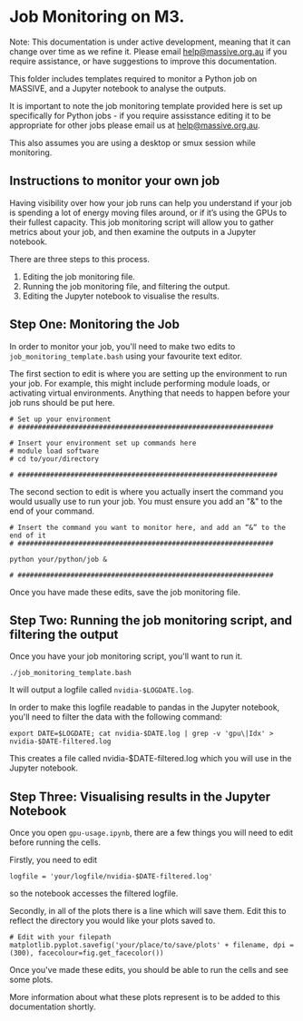 # Job Monitoring on M3.
Note: This documentation is under active development, meaning that it can change over time as we refine it. Please email help@massive.org.au if you require assistance, or have suggestions to improve this documentation.

This folder includes templates required to monitor a Python job on MASSIVE, and a Jupyter notebook to analyse the outputs. 

It is important to note the job monitoring template provided here is set up specifically for Python jobs - if you require assisstance editing it to be appropriate for other jobs please email us at help@massive.org.au.

This also assumes you are using a desktop or smux session while monitoring.

## Instructions to monitor your own job
Having visibility over how your job runs can help you understand if your job is spending a lot of energy moving files around, or if it’s using the GPUs to their fullest capacity. This job monitoring script will allow you to gather metrics about your job, and then examine the outputs in a Jupyter notebook. 

There are three steps to this process.

1. Editing the job monitoring file.
2. Running the job monitoring file, and filtering the output.
3. Editing the Jupyter notebook to visualise the results. 

## Step One: Monitoring the Job
In order to monitor your job, you'll need to make two edits to `job_monitoring_template.bash` using your favourite text editor. 

The first section to edit is where you are setting up the environment to run your job. For example, this might include performing module loads, or activating virtual environments. Anything that needs to happen before your job runs should be put here.

```
# Set up your environment
# ###############################################################

# Insert your environment set up commands here
# module load software
# cd to/your/directory

# ################################################################
```

The second section to edit is where you actually insert the command you would usually use to run your job. You must ensure you add an "&" to the end of your command.

```
# Insert the command you want to monitor here, and add an “&” to the end of it
# ###############################################################

python your/python/job &

# ###############################################################
```

Once you have made these edits, save the job monitoring file. 

## Step Two: Running the job monitoring script, and filtering the output

Once you have your job monitoring script, you'll want to run it.
```
./job_monitoring_template.bash
```
It will output a logfile called `nvidia-$LOGDATE.log`.

In order to make this logfile readable to pandas in the Jupyter notebook, you'll need to filter the data with the following command:

```
export DATE=$LOGDATE; cat nvidia-$DATE.log | grep -v 'gpu\|Idx' > nvidia-$DATE-filtered.log
```
This creates a file called nvidia-$DATE-filtered.log which you will use in the Jupyter notebook.

## Step Three: Visualising results in the Jupyter Notebook

Once you open `gpu-usage.ipynb`, there are a few things you will need to edit before running the cells.

Firstly, you need to edit 
```
logfile = 'your/logfile/nvidia-$DATE-filtered.log'
```
so the notebook accesses the filtered logfile. 

Secondly, in all of the plots there is a line which will save them. Edit this to reflect the directory you would like your plots saved to.

```
# Edit with your filepath
matplotlib.pyplot.savefig('your/place/to/save/plots' + filename, dpi = (300), facecolour=fig.get_facecolor())
```

Once you've made these edits, you should be able to run the cells and see some plots. 

More information about what these plots represent is to be added to this documentation shortly.
